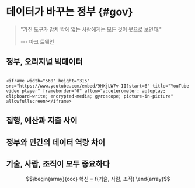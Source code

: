 # 데이터가 바꾸는 정부 {#gov}

> "가진 도구가 망치 밖에 없는 사람에게는 모든 것이 못으로 보인다."
>
> --- 마크 트웨인

## 정부, 오리지널 빅데이터

```{=html}

<iframe width="560" height="315" src="https://www.youtube.com/embed/9HXjLW7v-II?start=6" title="YouTube video player" frameborder="0" allow="accelerometer; autoplay; clipboard-write; encrypted-media; gyroscope; picture-in-picture" allowfullscreen></iframe>
```

## 집행, 예산과 지출 사이

## 정부와 민간의 데이터 역량 차이

## 기술, 사람, 조직이 모두 중요하다

$$\begin{array}{ccc}
혁신 = f(기술, 사람, 조직)
\end{array}$$
